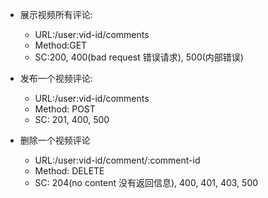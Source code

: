 - 展示视频所有评论:
    - URL:/user:vid-id/comments
    - Method:GET
    - SC:200, 400(bad request 错误请求), 500(内部错误)

- 发布一个视频评论: 
    - URL:/user:vid-id/comments
    - Method: POST
    - SC: 201, 400, 500

- 删除一个视频评论
    - URL:/user:vid-id/comment/:comment-id
    - Method: DELETE
    - SC: 204(no content 没有返回信息), 400, 401, 403, 500